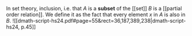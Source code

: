 
In set theory, inclusion, i.e. that $A$ is a **subset** of the [[set]] $B$ is a [[partial order relation]]. We define it as the fact that every element $x$ in $A$ is also in $B$.
![[dmath-script-hs24.pdf#page=55&rect=36,187,389,238|dmath-script-hs24, p.45]]


